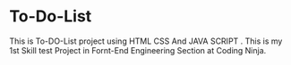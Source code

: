 # To-Do-List 
This is To-DO-List project   using HTML CSS And JAVA SCRIPT . This is my 1st Skill test Project in Fornt-End Engineering Section at Coding Ninja.

